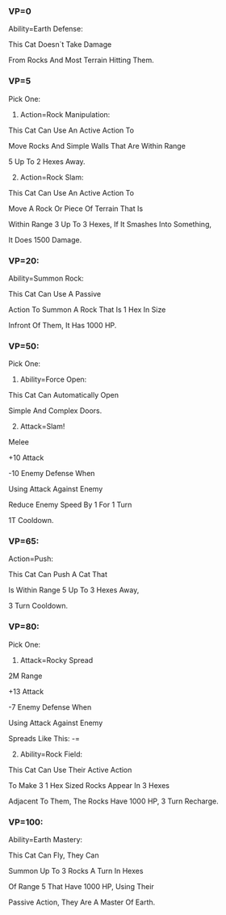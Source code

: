 ### VP=0

Ability=Earth Defense:

This Cat Doesn`t Take Damage

From Rocks And Most Terrain Hitting Them.

### VP=5

Pick One:

1. Action=Rock Manipulation:

This Cat Can Use An Active Action To

Move Rocks And Simple Walls That Are Within Range

5 Up To 2 Hexes Away.

2. Action=Rock Slam:

This Cat Can Use An Active Action To

Move A Rock Or Piece Of Terrain That Is

Within Range 3 Up To 3 Hexes, If It Smashes Into Something,

It Does 1500 Damage.

### VP=20:

Ability=Summon Rock:

This Cat Can Use A Passive

Action To Summon A Rock That Is 1 Hex In Size

Infront Of Them, It Has 1000 HP.

### VP=50:

Pick One:

1. Ability=Force Open:

This Cat Can Automatically Open

Simple And Complex Doors.

2. Attack=Slam!

Melee

+10 Attack

-10 Enemy Defense When

Using Attack Against Enemy

Reduce Enemy Speed By 1 For 1 Turn

1T Cooldown.

### VP=65:

Action=Push:

This Cat Can Push A Cat That

Is Within Range 5 Up To 3 Hexes Away,

3 Turn Cooldown.

### VP=80:

Pick One:

1. Attack=Rocky Spread

2M Range

+13 Attack

-7 Enemy Defense When

Using Attack Against Enemy

Spreads Like This: -=

2. Ability=Rock Field:

This Cat Can Use Their Active Action

To Make 3 1 Hex Sized Rocks Appear In 3 Hexes

Adjacent To Them, The Rocks Have 1000 HP, 3 Turn Recharge.

### VP=100:

Ability=Earth Mastery:

This Cat Can Fly, They Can

Summon Up To 3 Rocks A Turn In Hexes

Of Range 5 That Have 1000 HP, Using Their

Passive Action, They Are A Master Of Earth.
